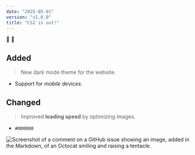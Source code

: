 ```yaml
---
date: "2025-05-01"
version: "v1.0.0"
title: "CS2 is out!"
---
```

🎉 🎉

## Added 
> New dark mode theme for the website.
- Support for *mobile devices*.

## Changed
> Improved **loading speed** by optimizing images.
- `#000000`

![Screenshot of a comment on a GitHub issue showing an image, added in the Markdown, of an Octocat smiling and raising a tentacle.](https://myoctocat.com/assets/images/base-octocat.svg)
